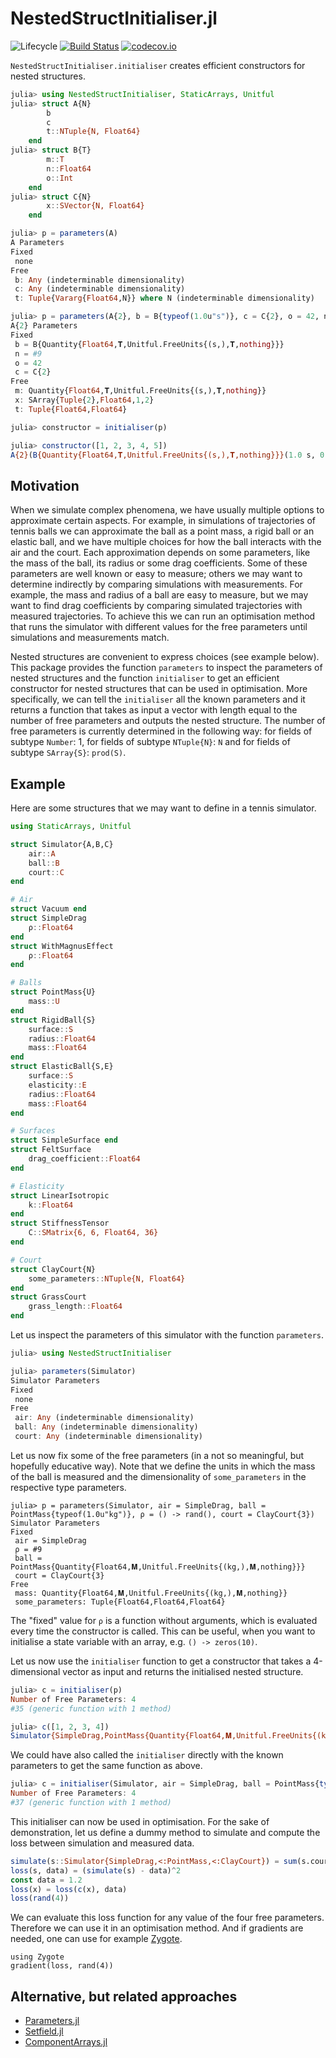 # NestedStructInitialiser.jl
![Lifecycle](https://img.shields.io/badge/lifecycle-experimental-orange.svg)<!--
![Lifecycle](https://img.shields.io/badge/lifecycle-maturing-blue.svg)
![Lifecycle](https://img.shields.io/badge/lifecycle-stable-green.svg)
![Lifecycle](https://img.shields.io/badge/lifecycle-retired-orange.svg)
![Lifecycle](https://img.shields.io/badge/lifecycle-archived-red.svg)
![Lifecycle](https://img.shields.io/badge/lifecycle-dormant-blue.svg) -->
[![Build Status](https://travis-ci.com/jbrea/NestedStructInitialiser.jl.svg?branch=master)](https://travis-ci.com/jbrea/NestedStructInitialiser.jl)
[![codecov.io](http://codecov.io/github/jbrea/NestedStructInitialiser.jl/coverage.svg?branch=master)](http://codecov.io/github/jbrea/NestedStructInitialiser.jl?branch=master)
<!--
[![Documentation](https://img.shields.io/badge/docs-stable-blue.svg)](https://jbrea.github.io/NestedStructInitialiser.jl/stable)
[![Documentation](https://img.shields.io/badge/docs-master-blue.svg)](https://jbrea.github.io/NestedStructInitialiser.jl/dev)
-->

`NestedStructInitialiser.initialiser` creates efficient constructors for nested
structures.

```julia
julia> using NestedStructInitialiser, StaticArrays, Unitful
julia> struct A{N}
        b
        c
        t::NTuple{N, Float64}
    end
julia> struct B{T}
        m::T
        n::Float64
        o::Int
    end
julia> struct C{N}
        x::SVector{N, Float64}
    end

julia> p = parameters(A)
A Parameters
Fixed
 none
Free
 b: Any (indeterminable dimensionality)
 c: Any (indeterminable dimensionality)
 t: Tuple{Vararg{Float64,N}} where N (indeterminable dimensionality)

julia> p = parameters(A{2}, b = B{typeof(1.0u"s")}, c = C{2}, o = 42, n = () -> rand())
A{2} Parameters
Fixed
 b = B{Quantity{Float64,𝐓,Unitful.FreeUnits{(s,),𝐓,nothing}}}
 n = #9
 o = 42
 c = C{2}
Free
 m: Quantity{Float64,𝐓,Unitful.FreeUnits{(s,),𝐓,nothing}}
 x: SArray{Tuple{2},Float64,1,2}
 t: Tuple{Float64,Float64}

julia> constructor = initialiser(p)

julia> constructor([1, 2, 3, 4, 5])
A{2}(B{Quantity{Float64,𝐓,Unitful.FreeUnits{(s,),𝐓,nothing}}}(1.0 s, 0.5556739449879704, 42), C{2}([2.0, 3.0]), (4.0, 5.0))
```

## Motivation

When we simulate complex phenomena, we have usually multiple options
to approximate certain aspects. For example, in simulations of trajectories of
tennis balls we can approximate the ball as a point mass, a rigid ball or
an elastic ball, and we have multiple choices for how the ball interacts with
the air and the court. Each approximation depends on some parameters, like the
mass of the ball, its radius or some drag coefficients. Some of these parameters
are well known or easy to measure; others we may want to determine indirectly by
comparing simulations with measurements. For example, the mass and radius of a
ball are easy to measure, but we may want to find drag coefficients by comparing
simulated trajectories with measured trajectories. To achieve this we can run
an optimisation method that runs the simulator with different values for the
free parameters until simulations and measurements match.

Nested structures are convenient to express choices (see example below).
This package provides the function `parameters` to inspect the parameters
of nested structures and the function `initialiser` to get an efficient
constructor for nested structures that can be used in optimisation.
More specifically, we can tell the `initialiser` all the known parameters
and it returns a function that takes as input a vector with length equal to the
number of free parameters and outputs the nested structure.
The number of free parameters is currently determined in the following way:
for fields of subtype `Number`: 1, for fields of subtype `NTuple{N}`: `N`
and for fields of subtype `SArray{S}`: `prod(S)`.

## Example

Here are some structures that we may want to define in a tennis simulator.

```julia
using StaticArrays, Unitful

struct Simulator{A,B,C}
    air::A
    ball::B
    court::C
end

# Air
struct Vacuum end
struct SimpleDrag
    ρ::Float64
end
struct WithMagnusEffect
    ρ::Float64
end

# Balls
struct PointMass{U}
    mass::U
end
struct RigidBall{S}
    surface::S
    radius::Float64
    mass::Float64
end
struct ElasticBall{S,E}
    surface::S
    elasticity::E
    radius::Float64
    mass::Float64
end

# Surfaces
struct SimpleSurface end
struct FeltSurface
    drag_coefficient::Float64
end

# Elasticity
struct LinearIsotropic
    k::Float64
end
struct StiffnessTensor
    C::SMatrix{6, 6, Float64, 36}
end

# Court
struct ClayCourt{N}
    some_parameters::NTuple{N, Float64}
end
struct GrassCourt
    grass_length::Float64
end
```

Let us inspect the parameters of this simulator with the function `parameters`.
```julia
julia> using NestedStructInitialiser

julia> parameters(Simulator)
Simulator Parameters
Fixed
 none
Free
 air: Any (indeterminable dimensionality)
 ball: Any (indeterminable dimensionality)
 court: Any (indeterminable dimensionality)
```

Let us now fix some of the free parameters (in a not so meaningful, but hopefully
educative way). Note that we define the units in which the mass of the ball is measured
and the dimensionality of `some_parameters` in the respective type parameters.
```
julia> p = parameters(Simulator, air = SimpleDrag, ball = PointMass{typeof(1.0u"kg")}, ρ = () -> rand(), court = ClayCourt{3})
Simulator Parameters
Fixed
 air = SimpleDrag
 ρ = #9
 ball = PointMass{Quantity{Float64,𝐌,Unitful.FreeUnits{(kg,),𝐌,nothing}}}
 court = ClayCourt{3}
Free
 mass: Quantity{Float64,𝐌,Unitful.FreeUnits{(kg,),𝐌,nothing}}
 some_parameters: Tuple{Float64,Float64,Float64}
```
The "fixed" value for `ρ` is a function without arguments, which is evaluated
every time the constructor is called. This can be useful, when you want to
initialise a state variable with an array, e.g. `() -> zeros(10)`.

Let us now use the `initialiser` function to get a constructor that takes
a 4-dimensional vector as input and returns the initialised nested structure.
```julia
julia> c = initialiser(p)
Number of Free Parameters: 4
#35 (generic function with 1 method)

julia> c([1, 2, 3, 4])
Simulator{SimpleDrag,PointMass{Quantity{Float64,𝐌,Unitful.FreeUnits{(kg,),𝐌,nothing}}},ClayCourt{3}}(SimpleDrag(0.5521639102892784), PointMass{Quantity{Float64,𝐌,Unitful.FreeUnits{(kg,),𝐌,nothing}}}(1.0 kg), ClayCourt{3}((2.0, 3.0, 4.0)))
```

We could have also called the `initialiser` directly with the known parameters
to get the same function as above.
```julia
julia> c = initialiser(Simulator, air = SimpleDrag, ball = PointMass{typeof(1.0u"kg")}, ρ = 2., court = ClayCourt{3})
Number of Free Parameters: 4
#37 (generic function with 1 method)
```

This initialiser can now be used in optimisation. For the sake of demonstration,
let us define a dummy method to simulate and compute the loss between simulation
and measured data.
```julia
simulate(s::Simulator{SimpleDrag,<:PointMass,<:ClayCourt}) = sum(s.court.some_parameters) - s.air.ρ
loss(s, data) = (simulate(s) - data)^2
const data = 1.2
loss(x) = loss(c(x), data)
loss(rand(4))
```
We can evaluate this loss function for any value of the four free parameters.
Therefore we can use it in an optimisation method. And if gradients are needed,
one can use for example [Zygote](https://github.com/FluxML/Zygote.jl).
```
using Zygote
gradient(loss, rand(4))
```

## Alternative, but related approaches
- [Parameters.jl](https://github.com/mauro3/Parameters.jl)
- [Setfield.jl](https://github.com/jw3126/Setfield.jl)
- [ComponentArrays.jl](https://github.com/jonniedie/ComponentArrays.jl)
